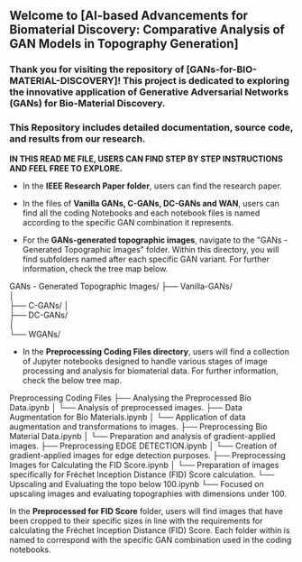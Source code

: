 <h2>Welcome to [AI-based Advancements for Biomaterial Discovery: Comparative Analysis of GAN Models in Topography Generation]</h2>

<h3>Thank you for visiting the repository of [GANs-for-BIO-MATERIAL-DISCOVERY]! This project is dedicated to exploring the innovative application of Generative Adversarial Networks (GANs) for Bio-Material Discovery.</h3>

<h3>This Repository includes detailed documentation, source code, and results from our research.</h3>


**IN THIS READ ME FILE, USERS CAN FIND STEP BY STEP INSTRUCTIONS AND FEEL FREE TO EXPLORE.**

- In the **IEEE Research Paper folder**, users can find the research paper.



- In the files of **Vanilla GANs, C-GANs, DC-GANs and WAN**, users can find all the coding Notebooks and each notebook files is named according to the specific GAN combination it represents.



- For the **GANs-generated topographic images**, navigate to the "GANs - Generated Topographic Images" folder. Within this directory, you will find subfolders named after each specific GAN variant. For further information, check the tree map below.

GANs - Generated Topographic Images/
├── Vanilla-GANs/  
│    
├── C-GANs/ 
│   
├── DC-GANs/   
│   
└── WGANs/



- In the **Preprocessing Coding Files directory**, users will find a collection of Jupyter notebooks designed to handle various stages of image processing and analysis for biomaterial data. For further information, check the below tree map. 

Preprocessing Coding Files
├── Analysing the Preprocessed Bio Data.ipynb
│   └── Analysis of preprocessed images.
├── Data Augmentation for Bio Materials.ipynb
│   └── Application of data augmentation and transformations to images.
├── Preprocessing Bio Material Data.ipynb
│   └── Preparation and analysis of gradient-applied images.
├── Preprocessing EDGE DETECTION.ipynb
│   └── Creation of gradient-applied images for edge detection purposes.
├── Preprocessing Images for Calculating the FID Score.ipynb
│   └── Preparation of images specifically for Fréchet Inception Distance (FID) Score calculation.
└── Upscaling and Evaluating the topo below 100.ipynb
    └── Focused on upscaling images and evaluating topographies with dimensions under 100.


In the **Preprocessed for FID Score** folder, users will find images that have been cropped to their specific sizes in line with the requirements for calculating the Fréchet Inception Distance (FID) Score. Each folder within is named to correspond with the specific GAN combination used in the coding notebooks. 
